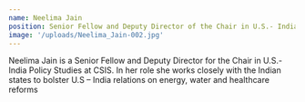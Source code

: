 ```yaml
---
name: Neelima Jain
position: Senior Fellow and Deputy Director of the Chair in U.S.- India Policy Studies
image: '/uploads/Neelima_Jain-002.jpg'
---
```


Neelima Jain is a Senior Fellow and Deputy Director for the Chair in U.S.-India Policy Studies at CSIS. In her role she works closely with the Indian states to bolster U.S – India relations on energy, water and healthcare reforms
